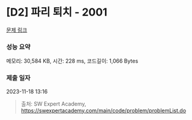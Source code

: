 # [D2] 파리 퇴치 - 2001 

[문제 링크](https://swexpertacademy.com/main/code/problem/problemDetail.do?contestProbId=AV5PzOCKAigDFAUq) 

### 성능 요약

메모리: 30,584 KB, 시간: 228 ms, 코드길이: 1,066 Bytes

### 제출 일자

2023-11-18 13:16



> 출처: SW Expert Academy, https://swexpertacademy.com/main/code/problem/problemList.do